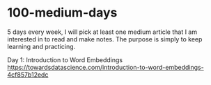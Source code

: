 # 100-medium-days

5 days every week, I will pick at least one medium article that I am interested in to read and make notes. The purpose is simply to keep learning and practicing.

Day 1: Introduction to Word Embeddings 
https://towardsdatascience.com/introduction-to-word-embeddings-4cf857b12edc
